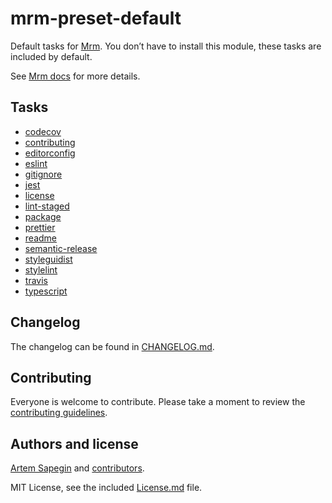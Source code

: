 # mrm-preset-default

Default tasks for [Mrm](https://github.com/sapegin/mrm). You don’t have to install this module, these tasks are included by default.

See [Mrm docs](https://github.com/sapegin/mrm#documentation) for more details.

## Tasks

<!-- textlint-disable terminology -->

- [codecov](../mrm-task-codecov)
- [contributing](../mrm-task-contributing)
- [editorconfig](../mrm-task-editorconfig)
- [eslint](../mrm-task-eslint)
- [gitignore](../mrm-task-gitignore)
- [jest](../mrm-task-jest)
- [license](../mrm-task-license)
- [lint-staged](../mrm-task-lint-staged)
- [package](../mrm-task-package)
- [prettier](../mrm-task-prettier)
- [readme](../mrm-task-readme)
- [semantic-release](../mrm-task-semantic-release)
- [styleguidist](../mrm-task-styleguidist)
- [stylelint](../mrm-task-stylelint)
- [travis](../mrm-task-travis)
- [typescript](../mrm-task-typescript)

<!-- textlint-enable -->

## Changelog

The changelog can be found in [CHANGELOG.md](CHANGELOG.md).

## Contributing

Everyone is welcome to contribute. Please take a moment to review the [contributing guidelines](../../Contributing.md).

## Authors and license

[Artem Sapegin](https://sapegin.me) and [contributors](https://github.com/sapegin/mrm/graphs/contributors).

MIT License, see the included [License.md](License.md) file.
